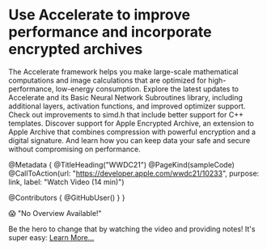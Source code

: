 # Use Accelerate to improve performance and incorporate encrypted archives

The Accelerate framework helps you make large-scale mathematical computations and image calculations that are optimized for high-performance, low-energy consumption. Explore the latest updates to Accelerate and its Basic Neural Network Subroutines library, including additional layers, activation functions, and improved optimizer support. Check out improvements to simd.h that include better support for C++ templates. Discover support for Apple Encrypted Archive, an extension to Apple Archive that combines compression with powerful encryption and a digital signature. And learn how you can keep data your safe and secure without compromising on performance.

@Metadata {
   @TitleHeading("WWDC21")
   @PageKind(sampleCode)
   @CallToAction(url: "https://developer.apple.com/wwdc21/10233", purpose: link, label: "Watch Video (14 min)")

   @Contributors {
      @GitHubUser(<replace this with your GitHub handle>)
   }
}

😱 "No Overview Available!"

Be the hero to change that by watching the video and providing notes! It's super easy:
 [Learn More…](https://wwdcnotes.github.io/WWDCNotes/documentation/wwdcnotes/contributing)
